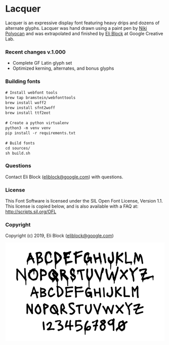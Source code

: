 # Lacquer

Lacquer is an expressive display font featuring heavy drips and dozens of alternate glyphs. Lacquer was hand drawn using a paint pen by [Niki Polyocan](https://www.nikipolyocan.com/) and was extrapolated and finished by [Eli Block](https://eli-block.com/) at Google Creative Lab.


### Recent changes v.1.000

* Complete GF Latin glyph set
* Optimized kerning, alternates, and bonus glyphs

### Building fonts

```
# Install webfont tools
brew tap bramstein/webfonttools
brew install woff2
brew install sfnt2woff
brew install ttf2eot

# Create a python virtualenv
python3 -m venv venv
pip install -r requirements.txt

# Build fonts
cd sources/
sh build.sh
```

### Questions

Contact Eli Block (eliblock@google.com) with questions.

### License

This Font Software is licensed under the SIL Open Font License, Version 1.1.
This license is copied below, and is also available with a FAQ at:
http://scripts.sil.org/OFL

### Copyright

Copyright (c) 2019, Eli Block (eliblock@google.com)

![Lacquer](/DOCUMENTATION/Lacquer.png)



